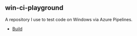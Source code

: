 ## win-ci-playground

A repository I use to test code on Windows via Azure Pipelines.

- [Build](https://dev.azure.com/mark-tiedemann/win-ci-playground/_build)
